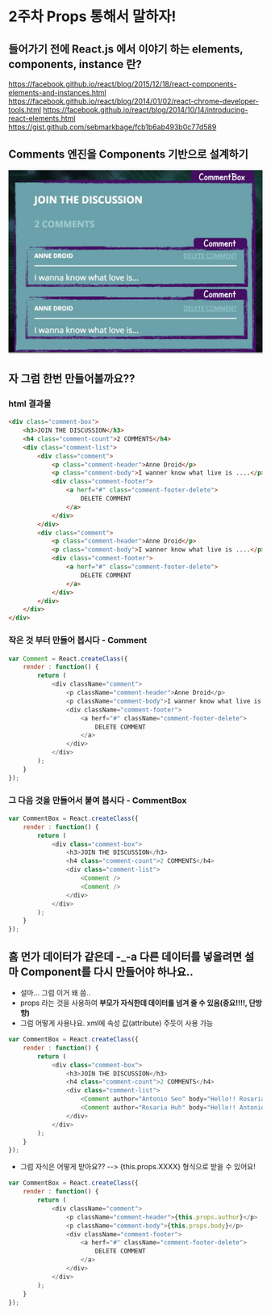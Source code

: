 # 2주차 Props 통해서 말하자!

## 들어가기 전에 React.js 에서 이야기 하는 elements, components, instance 란?
https://facebook.github.io/react/blog/2015/12/18/react-components-elements-and-instances.html
https://facebook.github.io/react/blog/2014/01/02/react-chrome-developer-tools.html
https://facebook.github.io/react/blog/2014/10/14/introducing-react-elements.html
https://gist.github.com/sebmarkbage/fcb1b6ab493b0c77d589

## Comments 엔진을 Components 기반으로 설계하기
![Components 기반 설계](CommentBox_Image.png)
## 자 그럼 한번 만들어볼까요??
### html 결과물
```html
<div class="comment-box">
	<h3>JOIN THE DISCUSSION</h3>
    <h4 class="comment-count">2 COMMENTS</h4>
    <div class="comment-list">
    	<div class="comment">
        	<p class="comment-header">Anne Droid</p>
            <p class="comment-body">I wanner know what live is ....</p>
            <div class="comment-footer">
            	<a herf="#" class="comment-footer-delete">
                	DELETE COMMENT
                </a>
            </div>
        </div>
    	<div class="comment">
        	<p class="comment-header">Anne Droid</p>
            <p class="comment-body">I wanner know what live is ....</p>
            <div class="comment-footer">
            	<a herf="#" class="comment-footer-delete">
                	DELETE COMMENT
                </a>
            </div>
        </div>
    </div>
</div>
```
### 작은 것 부터 만들어 봅시다 - Comment
```javascript
var Comment = React.createClass({
	render : function() {
    	return (
            <div className="comment">
                <p className="comment-header">Anne Droid</p>
                <p className="comment-body">I wanner know what live is ....</p>
                <div className="comment-footer">
                    <a herf="#" className="comment-footer-delete">
                        DELETE COMMENT
                    </a>
                </div>
            </div>
        );
    }
});
```
### 그 다음 것을 만들어서 붙여 봅시다 - CommentBox
```javascript
var CommentBox = React.createClass({
	render : function() {
    	return (
            <div class="comment-box">
                <h3>JOIN THE DISCUSSION</h3>
                <h4 class="comment-count">2 COMMENTS</h4>
                <div class="comment-list">
                	<Comment />
                    <Comment />
                </div>
            </div>
        );
    }
});
```
## 흠 먼가 데이터가 같은데 -_-a 다른 데이터를 넣을려면 설마 Component를 다시 만들어야 하나요..
* 설마... 그럼 이거 왜 씀..
* props 라는 것을 사용하여 **부모가 자식한데 데이터를 넘겨 줄 수 있음(중요!!!!, 단방향)**
* 그럼 어떻게 사용나요. xml에 속성 값(attribute) 주듯이 사용 가능
```javascript
var CommentBox = React.createClass({
	render : function() {
    	return (
            <div class="comment-box">
                <h3>JOIN THE DISCUSSION</h3>
                <h4 class="comment-count">2 COMMENTS</h4>
                <div class="comment-list">
                	<Comment author="Antonio Seo" body="Hello!! Rosaria"/>
                    <Comment author="Rosaria Huh" body="Hello!! Antonio"/>
                </div>
            </div>
        );
    }
});
```
* 그럼 자식은 어떻게 받아요?? --> {this.props.XXXX} 형식으로 받을 수 있어요!
```javascript
var CommentBox = React.createClass({
	render : function() {
    	return (
            <div className="comment">
                <p className="comment-header">{this.props.author}</p>
                <p className="comment-body">{this.props.body}</p>
                <div className="comment-footer">
                    <a herf="#" className="comment-footer-delete">
                        DELETE COMMENT
                    </a>
                </div>
            </div>
        );
    }
});
```

